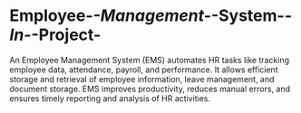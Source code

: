 # Employee-_-Management-_-System-_-In-_-Project-
An Employee Management System (EMS) automates HR tasks like tracking employee data, attendance, payroll, and performance. It allows efficient storage and retrieval of employee information, leave management, and document storage. EMS improves productivity, reduces manual errors, and ensures timely reporting and analysis of HR activities.
